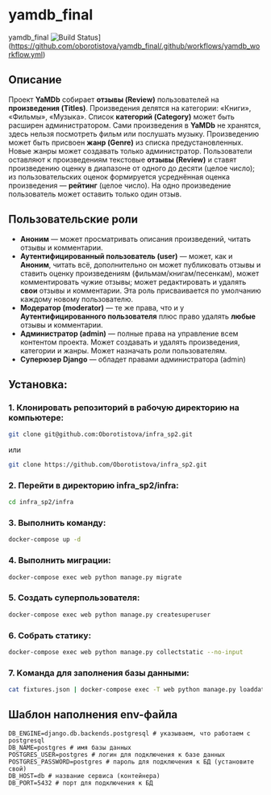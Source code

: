 # yamdb_final
yamdb_final
![Build Status](https://github.com/oborotistova/yamdb_final/workflows/Run%20tests/badge.svg)](https://github.com/oborotistova/yamdb_final/.github/workflows/yamdb_workflow.yml)
## Описание


Проект **YaMDb** собирает **отзывы (Review)** пользователей на **произведения (Titles)**. Произведения делятся на категории: «Книги», «Фильмы», «Музыка». Список **категорий (Category)** может быть расширен администратором.
Сами произведения в **YaMDb** не хранятся, здесь нельзя посмотреть фильм или послушать музыку.
Произведению может быть присвоен **жанр (Genre)** из списка предустановленных. Новые жанры может создавать только администратор.
Пользователи оставляют к произведениям текстовые **отзывы (Review)** и ставят произведению оценку в диапазоне от одного до десяти (целое число); из пользовательских оценок формируется усреднённая оценка произведения — **рейтинг** (целое число). На одно произведение пользователь может оставить только один отзыв.


## Пользовательские роли

- **Аноним** — может просматривать описания произведений, читать отзывы и комментарии.
- **Аутентифицированный пользователь (user)** — может, как и **Аноним**, читать всё, дополнительно он может публиковать отзывы и ставить оценку произведениям (фильмам/книгам/песенкам), может комментировать чужие отзывы; может редактировать и удалять **свои** отзывы и комментарии. Эта роль присваивается по умолчанию каждому новому пользователю.
- **Модератор (moderator)** — те же права, что и у **Аутентифицированного пользователя** плюс право удалять **любые** отзывы и комментарии.
- **Администратор (admin)** — полные права на управление всем контентом проекта. Может создавать и удалять произведения, категории и жанры. Может назначать роли пользователям.
- **Суперюзер Django** — обладет правами администратора (admin)


## Установка:

### 1. Клонировать репозиторий в рабочую директорию на компьютере:

```bash
git clone git@github.com:Oborotistova/infra_sp2.git
```
или

```bash
git clone https://github.com/Oborotistova/infra_sp2.git
```

### 2. Перейти в директорию infra_sp2/infra:

```bash
cd infra_sp2/infra
```
### 3. Выполнить команду:
```bash
docker-compose up -d
```

### 4. Выполнить миграции:
```bash
docker-compose exec web python manage.py migrate
```

### 5. Создать суперпользователя:
```bash
docker-compose exec web python manage.py createsuperuser
```

### 6. Собрать статику:
```bash
docker-compose exec web python manage.py collectstatic --no-input
```

### 7. Kомандa для заполнения базы данными:
```bash
cat fixtures.json | docker-compose exec -T web python manage.py loaddata --format=json -
```

## Шаблон наполнения env-файла
```
DB_ENGINE=django.db.backends.postgresql # указываем, что работаем с postgresql
DB_NAME=postgres # имя базы данных
POSTGRES_USER=postgres # логин для подключения к базе данных
POSTGRES_PASSWORD=postgres # пароль для подключения к БД (установите свой)
DB_HOST=db # название сервиса (контейнера)
DB_PORT=5432 # порт для подключения к БД
```